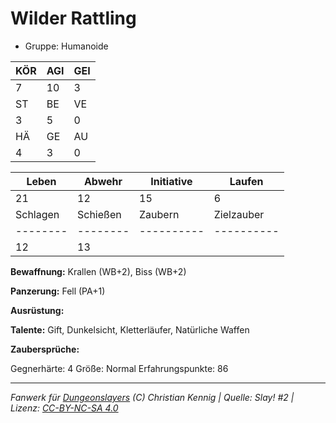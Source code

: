 # Wilder Rattling  
- Gruppe: Humanoide  

| KÖR | AGI | GEI |  
| --- | --- | --- |  
| 7   | 10  | 3   |
| ST  | BE  | VE  |  
| 3   | 5   | 0   |
| HÄ  | GE  | AU  |  
| 4   | 3   | 0   |


| Leben    | Abwehr   | Initiative | Laufen     |
| -------- | -------- | ---------- | ---------- |
| 21       | 12       | 15         | 6          |
| Schlagen | Schießen | Zaubern    | Zielzauber |
| -------- | -------- | ---------- | ---------- |
| 12       | 13       |            |            |

**Bewaffnung:**
Krallen (WB+2), Biss (WB+2)

**Panzerung:**
Fell (PA+1)

**Ausrüstung:**


**Talente:**
Gift, Dunkelsicht, Kletterläufer, Natürliche Waffen

**Zaubersprüche:**


Gegnerhärte: 4
Größe: Normal
Erfahrungspunkte: 86



___
*Fanwerk für [Dungeonslayers](https://www.dungeonslayers.net/) (C) Christian Kennig | Quelle: Slay! #2 | Lizenz: [CC-BY-NC-SA 4.0](https://creativecommons.org/licenses/by-nc-sa/4.0/deed.de)*